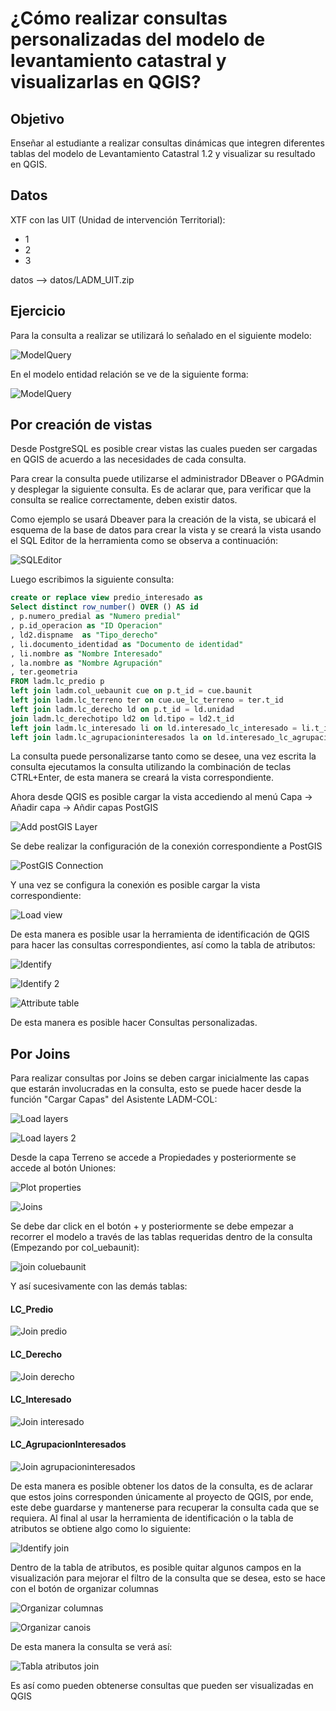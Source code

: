 #  ¿Cómo realizar consultas personalizadas del modelo de levantamiento catastral y visualizarlas en QGIS?

## Objetivo

Enseñar al estudiante a realizar consultas dinámicas que integren diferentes tablas del modelo de Levantamiento Catastral 1.2 y visualizar su resultado en QGIS.

## Datos

XTF con las UIT (Unidad de intervención Territorial):

- 1
- 2
- 3

datos --> datos/LADM_UIT.zip

## Ejercicio

Para la consulta a realizar se utilizará lo señalado en el siguiente modelo:

![ModelQuery](Imagen/0_model_Query.png)

En el modelo entidad relación se ve de la siguiente forma:

![ModelQuery](Imagen/0_er_model.png)

## Por creación de vistas

Desde PostgreSQL es posible crear vistas las cuales pueden ser cargadas en QGIS de acuerdo a las necesidades de cada consulta.

Para crear la consulta puede utilizarse el administrador DBeaver o PGAdmin y desplegar la siguiente consulta. Es de aclarar que, para verificar que la consulta se realice correctamente, deben existir datos.

Como ejemplo se usará Dbeaver para la creación de la vista, se ubicará el esquema de la base de datos para crear la vista y se creará la vista usando el SQL Editor de la herramienta como se observa a continuación:

![SQLEditor](Imagen/1_sql_editor.png)

Luego escribimos la siguiente consulta:

```sql
create or replace view predio_interesado as
Select distinct row_number() OVER () AS id
, p.numero_predial as "Numero predial"
, p.id_operacion as "ID Operacion"
, ld2.dispname  as "Tipo_derecho"
, li.documento_identidad as "Documento de identidad"
, li.nombre as "Nombre Interesado"
, la.nombre as "Nombre Agrupación"
, ter.geometria 
FROM ladm.lc_predio p
left join ladm.col_uebaunit cue on p.t_id = cue.baunit
left join ladm.lc_terreno ter on cue.ue_lc_terreno = ter.t_id
left join ladm.lc_derecho ld on p.t_id = ld.unidad
join ladm.lc_derechotipo ld2 on ld.tipo = ld2.t_id 
left join ladm.lc_interesado li on ld.interesado_lc_interesado = li.t_id 
left join ladm.lc_agrupacioninteresados la on ld.interesado_lc_agrupacioninteresados = la.t_id;
```

La consulta puede personalizarse tanto como se desee, una vez escrita la consulta ejecutamos la consulta utilizando la combinación de teclas CTRL+Enter, de esta manera se creará la vista correspondiente.

Ahora desde QGIS es posible cargar la vista accediendo al menú Capa -> Añadir capa -> Añdir capas PostGIS 

![Add postGIS Layer](Imagen/2_add_postgis_layer.png)

Se debe realizar la configuración de la conexión correspondiente a PostGIS

![PostGIS Connection](Imagen/3_postgis_connection.png)

Y una vez se configura la conexión es posible cargar la vista correspondiente:

![Load view](Imagen/4_load_view.png)

De esta manera es posible usar la herramienta de identificación de QGIS para hacer las consultas correspondientes, así como la tabla de atributos:

![Identify](Imagen/5_identify.png)

![Identify 2](Imagen/6_identify2.png)

![Attribute table](Imagen/7_attribute_table.png)

De esta manera es posible hacer Consultas personalizadas.

## Por Joins

Para realizar consultas por Joins se deben cargar inicialmente las capas que estarán involucradas en la consulta, esto se puede hacer desde la función "Cargar Capas" del Asistente LADM-COL:

![Load layers](Imagen/8_load_layers.png)

![Load layers 2](Imagen/9_load_layers.png)

Desde la capa Terreno se accede a Propiedades y posteriormente se accede al botón Uniones:

![Plot properties](Imagen/10_plot_properties.png)

![Joins](Imagen/11_joins.png)

Se debe dar click en el botón + y posteriormente se debe empezar a recorrer el modelo a través de las tablas requeridas dentro de la consulta (Empezando por col_uebaunit):

![join coluebaunit](Imagen/12_join_coluebaunit.png)

Y así sucesivamente con las demás tablas:

#### LC_Predio

![Join predio](Imagen/13_join_predio.png)

#### LC_Derecho

![Join derecho](Imagen/14_join_derecho.png)

#### LC_Interesado

![Join interesado](Imagen/15_join_interesado.png)

#### LC_AgrupacionInteresados

![Join agrupacioninteresados](Imagen/16_join_agrupacioninteresados.png)

De esta manera es posible obtener los datos de la consulta, es de aclarar que estos joins corresponden únicamente al proyecto de QGIS, por ende, este debe guardarse y mantenerse para recuperar la consulta cada que se requiera. Al final al usar la herramienta de identificación o la tabla de atributos se obtiene algo como lo siguiente:

![Identify join](Imagen/17_identifyjoin.png)

Dentro de la tabla de atributos, es posible quitar algunos campos en la visualización para mejorar el filtro de la consulta que se desea, esto se hace con el botón de organizar columnas 

![Organizar columnas](Imagen/18_organizar_columnas.png)

![Organizar canois](Imagen/19_organizar_campos.png)

De esta manera la consulta se verá así:

![Tabla atributos join](Imagen/20_tabla_atributos_join.png)

Es así como pueden obtenerse consultas que pueden ser visualizadas en QGIS